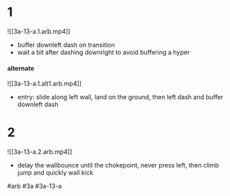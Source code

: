 
# 1
![[3a-13-a.1.arb.mp4]]
- buffer downleft dash on transition
- wait a bit after dashing downright to avoid buffering a hyper

#### alternate
![[3a-13-a.1.alt1.arb.mp4]]
- entry: slide along left wall, land on the ground, then left dash and buffer downleft dash

# 2
![[3a-13-a.2.arb.mp4]]
- delay the wallbounce until the chokepoint, never press left, then climb jump and quickly wall kick

#arb #3a #3a-13-a

